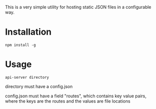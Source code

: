 This is a very simple utility for hosting static JSON files in a configurable way.

# Installation

```
npm install -g
```

# Usage

```
api-server directory
```

directory must have a config.json

config.json must have a field "routes", which contains key value pairs, where the keys are the routes and the values are file locations
